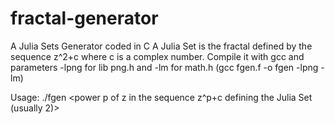 # fractal-generator
 A Julia Sets Generator coded in C
 A Julia Set is the fractal defined by the sequence z^2+c where c is a complex number.
 Compile it with gcc and parameters -lpng for lib png.h and -lm for math.h (gcc fgen.f -o fgen -lpng -lm)

 Usage:
  ./fgen <side of square image> <number of iterations> <power p of z in the sequence z^p+c defining the Julia Set (usually 2)> <real coefficient of c> <imaginary coefficient of c>